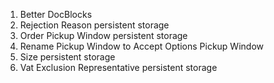 1. Better DocBlocks
3. Rejection Reason persistent storage
4. Order Pickup Window persistent storage
5. Rename Pickup Window to Accept Options Pickup Window
6. Size persistent storage
7. Vat Exclusion Representative persistent storage